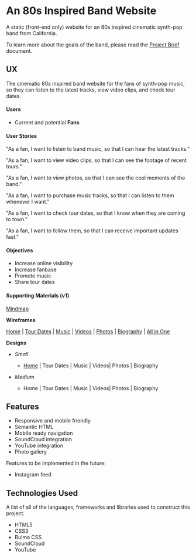 # An 80s Inspired Band Website

A static (front-end only) website for an 80s inspired cinematic synth-pop band from California.

To learn more about the goals of the band, please read the [Project Brief](ux/Project_Brief.md) document.

## UX

The cinematic 80s inspired band website for the fans of synth-pop music, so they can listen to the latest tracks, view video clips, and check tour dates.

#### Users

- Current and potential **Fans**

#### User Stories

"As a fan, I want to listen to band music, so that I can hear the latest tracks."

"As a fan, I want to view video clips, so that I can see the footage of recent tours."

"As a fan, I want to view photos, so that I can see the cool moments of the band."

"As a fan, I want to purchase music tracks, so that I can listen to them whenever I want."

"As a fan, I want to check tour dates, so that I know when they are coming to town."

"As a fan, I want to follow them, so that I can receive important updates fast."

#### Objectives

- Increase online visibility
- Increase fanbase
- Promote music
- Share tour dates

#### Supporting Materials (v1)

[Mindmap](ux/v1/Mindmap_v1.png)

**Wireframes**

[Home](ux/v1/Wireframes/Home.png) | [Tour Dates](ux/v1/Wireframes/Tour_Dates.png) | [Music](ux/v1/Wireframes/Music.png) | [Videos](ux/v1/Wireframes/Videos.png) | [Photos](ux/v1/Wireframes/Photos.png) | [Biography](ux/v1/Wireframes/Biography.png) | [All in One](ux/v1/Wireframes/Wireframe_v1.pdf)

**Designs**

- *Small*
  - [Home](ux/v1/Designs/Home_small.jpg) | Tour Dates | Music | Videos| Photos | Biography

- *Medium*
  - Home | Tour Dates | Music | Videos| Photos | Biography

## Features

- Responsive and mobile friendly
- Semantic HTML
- Mobile ready navigation
- SoundCloud integration
- YouTube integration
- Photo gallery

Features to be implemented in the future:

- Instagram feed

## Technologies Used

A list of all of the languages, frameworks and libraries used to construct this project.

- HTML5
- CSS3
- Bulma CSS
- SoundCloud
- YouTube

